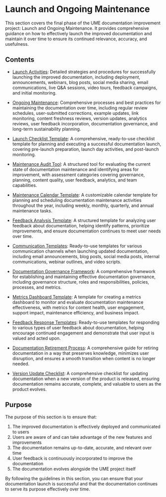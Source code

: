 # Launch and Ongoing Maintenance

This section covers the final phase of the UME documentation improvement project: Launch and Ongoing Maintenance. It provides comprehensive guidance on how to effectively launch the improved documentation and maintain it over time to ensure its continued relevance, accuracy, and usefulness.

## Contents

- [Launch Activities](010-launch-activities.md): Detailed strategies and procedures for successfully launching the improved documentation, including deployment, announcements, webinars, blog posts, social media sharing, email communications, live Q&A sessions, video tours, feedback campaigns, and initial monitoring.

- [Ongoing Maintenance](020-ongoing-maintenance.md): Comprehensive processes and best practices for maintaining the documentation over time, including regular review schedules, user-submitted corrections, example updates, link monitoring, content freshness reviews, version updates, analytics reviews, user feedback incorporation, documentation governance, and long-term sustainability planning.

- [Launch Checklist Template](030-launch-checklist-template.md): A comprehensive, ready-to-use checklist template for planning and executing a successful documentation launch, covering pre-launch preparation, launch day activities, and post-launch monitoring.

- [Maintenance Audit Tool](040-maintenance-audit-tool.md): A structured tool for evaluating the current state of documentation maintenance and identifying areas for improvement, with assessment categories covering governance, planning, content quality, user feedback, analytics, and team capabilities.

- [Maintenance Calendar Template](050-maintenance-calendar-template.md): A customizable calendar template for planning and scheduling documentation maintenance activities throughout the year, including weekly, monthly, quarterly, and annual maintenance tasks.

- [Feedback Analysis Template](060-feedback-analysis-template.md): A structured template for analyzing user feedback about documentation, helping identify patterns, prioritize improvements, and ensure documentation continues to meet user needs over time.

- [Communication Templates](070-communication-templates.md): Ready-to-use templates for various communication channels when launching updated documentation, including email announcements, blog posts, social media posts, internal communications, webinar outlines, and video scripts.

- [Documentation Governance Framework](080-documentation-governance.md): A comprehensive framework for establishing and maintaining effective documentation governance, including governance structure, roles and responsibilities, policies, processes, and metrics.

- [Metrics Dashboard Template](090-metrics-dashboard-template.md): A template for creating a metrics dashboard to monitor and evaluate documentation maintenance effectiveness, with metrics for content health, user engagement, support impact, maintenance efficiency, and business impact.

- [Feedback Response Templates](100-feedback-response-templates.md): Ready-to-use templates for responding to various types of user feedback about documentation, helping encourage continued engagement and demonstrate that user input is valued and acted upon.

- [Documentation Retirement Process](110-documentation-retirement.md): A comprehensive guide for retiring documentation in a way that preserves knowledge, minimizes user disruption, and ensures a smooth transition when content is no longer needed.

- [Version Update Checklist](120-version-update-checklist.md): A comprehensive checklist for updating documentation when a new version of the product is released, ensuring documentation remains accurate, complete, and valuable to users as the product evolves.

## Purpose

The purpose of this section is to ensure that:

1. The improved documentation is effectively deployed and communicated to users
2. Users are aware of and can take advantage of the new features and improvements
3. The documentation remains up-to-date, accurate, and relevant over time
4. User feedback is continuously incorporated to improve the documentation
5. The documentation evolves alongside the UME project itself

By following the guidelines in this section, you can ensure that your documentation launch is successful and that the documentation continues to serve its purpose effectively over time.
